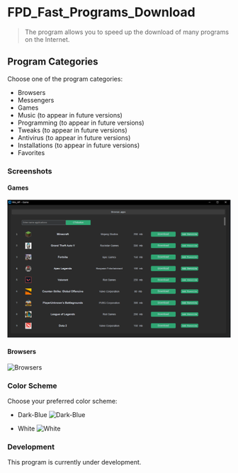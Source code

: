 # FPD_Fast_Programs_Download
> The program allows you to speed up the download of many programs on the Internet.

## Program Categories
Choose one of the program categories:
* Browsers
* Messengers
* Games
* Music (to appear in future versions)
* Programming (to appear in future versions)
* Tweaks (to appear in future versions)
* Antivirus (to appear in future versions)
* Installations (to appear in future versions)
* Favorites

### Screenshots

#### Games
![Games](.\img\Photo_for_GitHab\applications_games.png)

#### Browsers
![Browsers](./img/Photo_for_GitHub/applications_browser.png)

### Color Scheme
Choose your preferred color scheme:
* Dark-Blue
![Dark-Blue](./img/Photo_for_GitHub/dark_blue.png)

* White
![White](./img/Photo_for_GitHub/White_mod.png)

### Development
This program is currently under development.

